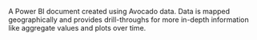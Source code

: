 A Power BI document created using Avocado data. Data is mapped geographically and provides drill-throughs for more in-depth information like aggregate values and plots over time.
